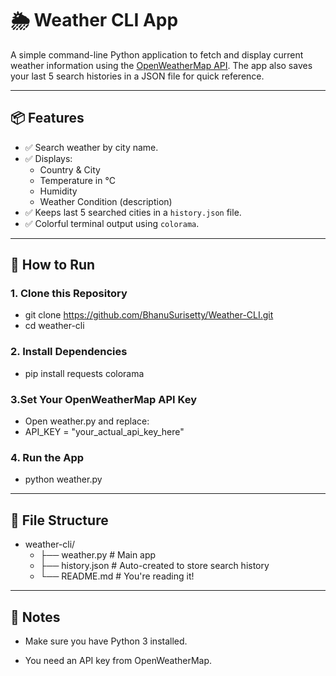 # 🌦️ Weather CLI App

A simple command-line Python application to fetch and display current weather information using the [OpenWeatherMap API](https://openweathermap.org/api). The app also saves your last 5 search histories in a JSON file for quick reference.

---

## 📦 Features

- ✅ Search weather by city name.
- ✅ Displays:
  - Country & City
  - Temperature in °C
  - Humidity
  - Weather Condition (description)
- ✅ Keeps last 5 searched cities in a `history.json` file.
- ✅ Colorful terminal output using `colorama`.

---

## 🚀 How to Run

### 1. Clone this Repository

- git clone https://github.com/BhanuSurisetty/Weather-CLI.git
- cd weather-cli


### 2. Install Dependencies
- pip install requests colorama

### 3.Set Your OpenWeatherMap API Key
- Open weather.py and replace:
- API_KEY = "your_actual_api_key_here"

### 4. Run the App
- python weather.py

---

## 📂 File Structure

- weather-cli/
  - ├── weather.py         # Main app
  - ├── history.json       # Auto-created to store search history
  - └── README.md          # You're reading it!

---

## 📌 Notes

- Make sure you have Python 3 installed.

- You need an API key from OpenWeatherMap.


